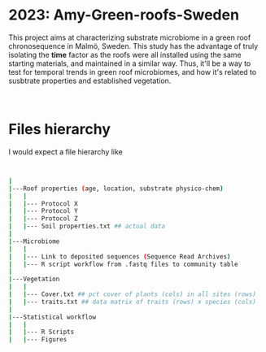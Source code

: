 # 2023: Amy-Green-roofs-Sweden

This project aims at characterizing substrate microbiome in a green roof chronosequence in Malmö, Sweden. This study has the advantage of truly isolating the **time** factor as the roofs were all installed using the same starting materials, and maintained in a similar way. Thus, it'll be a way to test for temporal trends in green roof microbiomes, and how it's related to susbtrate properties and established vegetation.

<br>

# Files hierarchy

I would expect a file hierarchy like

```bash


|
|---Roof properties (age, location, substrate physico-chem)
|   |
|   |--- Protocol X
|   |--- Protocol Y
|   |--- Protocol Z
|   |--- Soil properties.txt ## actual data
|
|---Microbiome 
|   |
|   |--- Link to deposited sequences (Sequence Read Archives)
|   |--- R script workflow from .fastq files to community table
|
|---Vegetation
|   |
|   |--- Cover.txt ## pct cover of plants (cols) in all sites (rows)
|   |--- traits.txt ## data matrix of traits (rows) x species (cols)
|
|---Statistical workflow
|   |
|   |--- R Scripts
|   |--- Figures
```

